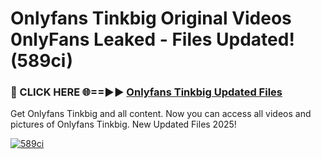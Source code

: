 # Onlyfans Tinkbig Original Videos 0nlyFans Leaked - Files Updated! (589ci)

<h3>🔴 CLICK HERE 🌐==►► <a href="https://tinyurl.com/ehrbuxhb" rel="nofollow">Onlyfans Tinkbig Updated Files</a></h3>

Get Onlyfans Tinkbig and all content. Now you can access all videos and pictures of Onlyfans Tinkbig. New Updated Files 2025!

[![589ci](https://i.imgur.com/lVYEuWS.gif)](https://tinyurl.com/ehrbuxhb)
